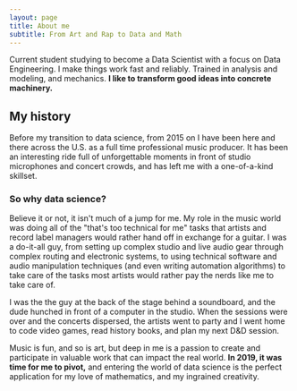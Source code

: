```yaml
---
layout: page
title: About me
subtitle: From Art and Rap to Data and Math
---
```

Current student studying to become a Data Scientist with a focus on Data Engineering. I make things work fast and reliably. Trained in analysis and modeling, and mechanics. **I like to transform good ideas into concrete machinery.** 
  
 ## My history
 
  Before my transition to data science, from 2015 on I have been here and there across the U.S. as a full time professional music producer. It has been an interesting ride full of unforgettable moments in front of studio microphones and concert crowds, and has left me with a one-of-a-kind skillset. 

### So why data science?

  Believe it or not, it isn't much of a jump for me. My role in the music world was doing all of the "that's too technical for  me" tasks that artists and record label managers would rather hand off in exchange for a guitar. I was a do-it-all guy, from setting up complex studio and live audio gear through complex routing and electronic systems, to using technical software and audio manipulation techniques (and even writing automation algorithms) to take care of the tasks most artists would rather pay the nerds like me to take care of. 
  
  I was the the guy at the back of the stage behind a soundboard, and the dude hunched in front of a computer in the studio. When the sessions were over and the concerts dispersed, the artists went to party and I went home to code video games, read history books, and plan my next D&D session.

Music is fun, and so is art, but deep in me is a passion to create and participate in valuable work that can impact the real world. 
**In 2019, it was time for me to pivot,** and entering the world of data science is the perfect application for my love of mathematics, and my ingrained creativity.

